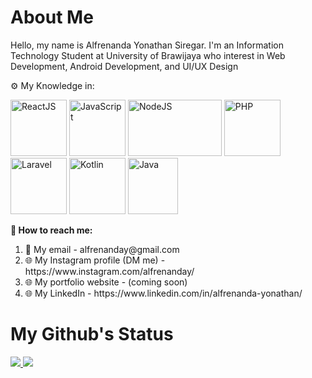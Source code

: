<h1>About Me</h1>

<div id = "introduce-myself">
  <p> Hello, my name is Alfrenanda Yonathan Siregar. I'm an Information Technology Student at University of Brawijaya who interest in Web Development, Android Development, and UI/UX Design </p>
  <p> ⚙ My Knowledge in: </p>
  <img src = "https://cdn.iconscout.com/icon/free/png-512/react-1-282599.png" title="ReactJS" width="90" height="90">
  <img src = "https://upload.wikimedia.org/wikipedia/commons/thumb/9/99/Unofficial_JavaScript_logo_2.svg/2048px-Unofficial_JavaScript_logo_2.svg.png" title = "JavaScript" width="90" height="90">
  <img src = "https://railsware.com/blog/wp-content/uploads/2018/09/2400%D1%851260-rw-blog-node-js.png?crop" title = "NodeJS" width="150" height="90">
  <img src = "https://upload.wikimedia.org/wikipedia/commons/2/27/PHP-logo.svg" title = "PHP" width="90" height="90">
  <img src = "https://upload.wikimedia.org/wikipedia/commons/thumb/9/9a/Laravel.svg/1200px-Laravel.svg.png" title = "Laravel" width="90" height = "90">
  <img src = "https://upload.wikimedia.org/wikipedia/commons/7/74/Kotlin_Icon.png" title = "Kotlin" width="90" height="90">
  <img src = "https://upload.wikimedia.org/wikipedia/en/thumb/3/30/Java_programming_language_logo.svg/1200px-Java_programming_language_logo.svg.png" title = "Java" width="80" height="90">
<div>

<div id = "contact-me">
  <p style = "font-weight: bold">
    🔗 How to reach me:
  </p>
  <ol>
    <li> 📧 My email - alfrenanday@gmail.com </li>
    <li> 🌐 My Instagram profile (DM me) - https://www.instagram.com/alfrenanday/ </li>
    <li> 🌐 My portfolio website - (coming soon) </li>
    <li> 🌐 My LinkedIn - https://www.linkedin.com/in/alfrenanda-yonathan/ </li>
  </ol>
</div>

 <h1>My Github's Status</h1>
<a href = "https://github.com/anuraghazra/github-readme-stats">
  <img src = "https://github-readme-stats.vercel.app/api?username=yonathansiregar&show_icons=true&theme=tokyonight&line_height=40px" />
</a>

<a href = "https://github.com/anuraghazra/github-readme-stats">
  <img src = "https://github-readme-stats.vercel.app/api/top-langs/?username=yonathansiregar&langs_count=5&theme=tokyonight" />
</a>
